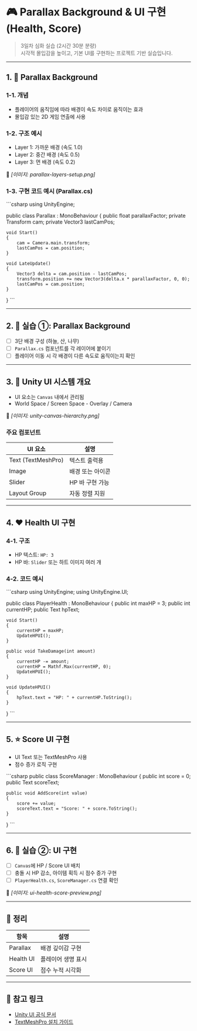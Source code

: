 # 🎮 Parallax Background & UI 구현 (Health, Score)
> 3일차 심화 실습 (2시간 30분 분량)  
> 시각적 몰입감을 높이고, 기본 UI를 구현하는 프로젝트 기반 실습입니다.

---

## 1. 🌄 Parallax Background

### 1-1. 개념
- 플레이어의 움직임에 따라 배경이 속도 차이로 움직이는 효과
- 몰입감 있는 2D 게임 연출에 사용

### 1-2. 구조 예시
- Layer 1: 가까운 배경 (속도 1.0)
- Layer 2: 중간 배경 (속도 0.5)
- Layer 3: 먼 배경 (속도 0.2)

📸 *[이미지: parallax-layers-setup.png]*

### 1-3. 구현 코드 예시 (Parallax.cs)

\`\`\`csharp
using UnityEngine;

public class Parallax : MonoBehaviour
{
    public float parallaxFactor;
    private Transform cam;
    private Vector3 lastCamPos;

    void Start()
    {
        cam = Camera.main.transform;
        lastCamPos = cam.position;
    }

    void LateUpdate()
    {
        Vector3 delta = cam.position - lastCamPos;
        transform.position += new Vector3(delta.x * parallaxFactor, 0, 0);
        lastCamPos = cam.position;
    }
}
\`\`\`

---

## 2. 🧪 실습 ①: Parallax Background

- [ ] 3단 배경 구성 (하늘, 산, 나무)
- [ ] `Parallax.cs` 컴포넌트를 각 레이어에 붙이기
- [ ] 플레이어 이동 시 각 배경이 다른 속도로 움직이는지 확인

---

## 3. 🧰 Unity UI 시스템 개요

- UI 요소는 `Canvas` 내에서 관리됨
- World Space / Screen Space - Overlay / Camera

📸 *[이미지: unity-canvas-hierarchy.png]*

### 주요 컴포넌트
| UI 요소 | 설명 |
|---------|------|
| Text (TextMeshPro) | 텍스트 출력용 |
| Image | 배경 또는 아이콘 |
| Slider | HP 바 구현 가능 |
| Layout Group | 자동 정렬 지원 |

---

## 4. ❤️ Health UI 구현

### 4-1. 구조
- HP 텍스트: `HP: 3`
- HP 바: `Slider` 또는 하트 이미지 여러 개

### 4-2. 코드 예시

\`\`\`csharp
using UnityEngine;
using UnityEngine.UI;

public class PlayerHealth : MonoBehaviour
{
    public int maxHP = 3;
    public int currentHP;
    public Text hpText;

    void Start()
    {
        currentHP = maxHP;
        UpdateHPUI();
    }

    public void TakeDamage(int amount)
    {
        currentHP -= amount;
        currentHP = Mathf.Max(currentHP, 0);
        UpdateHPUI();
    }

    void UpdateHPUI()
    {
        hpText.text = "HP: " + currentHP.ToString();
    }
}
\`\`\`

---

## 5. ⭐ Score UI 구현

- UI Text 또는 TextMeshPro 사용
- 점수 증가 로직 구현

\`\`\`csharp
public class ScoreManager : MonoBehaviour
{
    public int score = 0;
    public Text scoreText;

    public void AddScore(int value)
    {
        score += value;
        scoreText.text = "Score: " + score.ToString();
    }
}
\`\`\`

---

## 6. 🧪 실습 ②: UI 구현

- [ ] `Canvas`에 HP / Score UI 배치
- [ ] 충돌 시 HP 감소, 아이템 획득 시 점수 증가 구현
- [ ] `PlayerHealth.cs`, `ScoreManager.cs` 연결 확인

📸 *[이미지: ui-health-score-preview.png]*

---

## 🧠 정리

| 항목 | 설명 |
|------|------|
| Parallax | 배경 깊이감 구현 |
| Health UI | 플레이어 생명 표시 |
| Score UI | 점수 누적 시각화 |

---

## 🔗 참고 링크

- [Unity UI 공식 문서](https://docs.unity3d.com/Manual/UI.html)
- [TextMeshPro 설치 가이드](https://docs.unity3d.com/Packages/com.unity.textmeshpro@3.0/manual/index.html)

